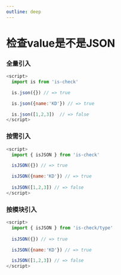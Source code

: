```yaml
---
outline: deep
---
```


# 检查value是不是JSON

### 全量引入
```javascript
<script>
  import is from 'is-check'

  is.json({}) // => true

  is.json({name:'KD'}) // => true

  is.json([1,2,3])  // => false
</script>
````
### 按需引入
```javascript
<script>
  import { isJSON } from 'is-check'

  isJSON({}) // => true

  isJSON({name:'KD'}) // => true
  
  isJSON([1,2,3]) // => false
</script>
````
### 按模块引入
```javascript
<script>
  import { isJSON } from 'is-check/type'
  
  isJSON({}) // => true

  isJSON({name:'KD'}) // => true

  isJSON([1,2,3]) // => false
</script>
````
